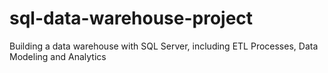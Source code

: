 # sql-data-warehouse-project
Building a data warehouse with SQL Server, including ETL Processes, Data Modeling and Analytics
